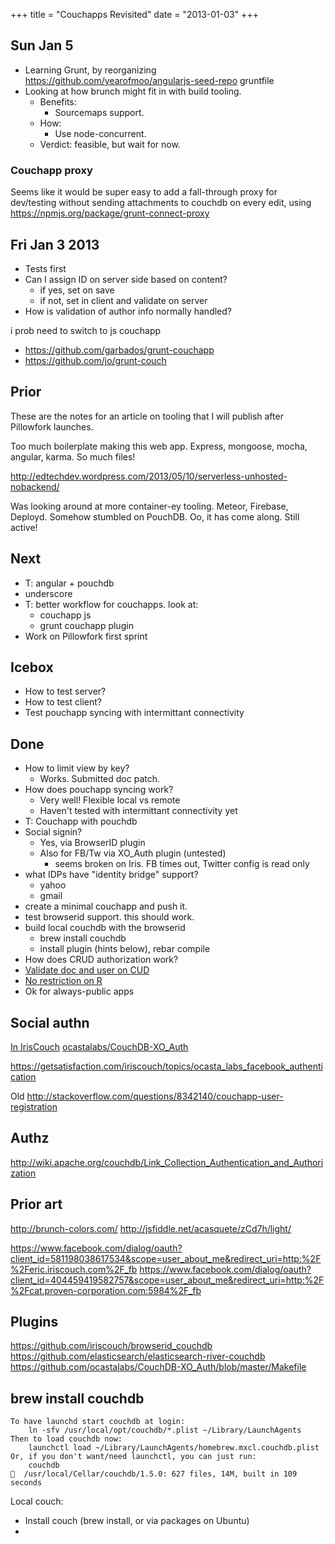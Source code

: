 +++
title = "Couchapps Revisited"
date = "2013-01-03"
+++

## Sun Jan 5

- Learning Grunt, by reorganizing <https://github.com/yearofmoo/angularjs-seed-repo> gruntfile
- Looking at how brunch might fit in with build tooling.
  - Benefits:
    - Sourcemaps support.
  - How:
    - Use node-concurrent.
  - Verdict: feasible, but wait for now.

### Couchapp proxy

Seems like it would be super easy to add a fall-through proxy for dev/testing without sending attachments to couchdb on every edit, using <https://npmjs.org/package/grunt-connect-proxy>

## Fri Jan 3 2013

- Tests first
- Can I assign ID on server side based on content?
  - if yes, set on save
  - if not, set in client and validate on server
- How is validation of author info normally handled?

i prob need to switch to js couchapp
 - https://github.com/garbados/grunt-couchapp
 - https://github.com/jo/grunt-couch

## Prior

These are the notes for an article on tooling that I will publish after Pillowfork launches.

Too much boilerplate making this web app. Express, mongoose, mocha, angular, karma. So much files!

http://edtechdev.wordpress.com/2013/05/10/serverless-unhosted-nobackend/

Was looking around at more container-ey tooling. Meteor, Firebase, Deployd. Somehow stumbled on PouchDB. Oo, it has come along. Still active!

## Next

- T: angular + pouchdb
- underscore
- T: better workflow for couchapps. look at:
  - couchapp js
  - grunt couchapp plugin
- Work on Pillowfork first sprint

## Icebox

- How to test server?
- How to test client? 
- Test pouchapp syncing with intermittant connectivity

## Done

- How to limit view by key?
  - Works. Submitted doc patch.
- How does pouchapp syncing work? 
  - Very well! Flexible local vs remote
  - Haven't tested with intermittant connectivity yet
- T: Couchapp with pouchdb
- Social signin?
  - Yes, via BrowserID plugin
  - Also for FB/Tw via XO_Auth plugin (untested)
    - seems broken on Iris. FB times out, Twitter config is read only
- what IDPs have "identity bridge" support?
  - yahoo
  - gmail
- create a minimal couchapp and push it.
- test browserid support. this should work.
- build local couchdb with the browserid
  - brew install couchdb
  - install plugin (hints below), rebar compile
 - How does CRUD authorization work?
  - [Validate doc and user on CUD](http://wiki.apache.org/couchdb/Document_Update_Validation)
  - [No restriction on R](http://mail-archives.apache.org/mod_mbox/couchdb-dev/201010.mbox/%3CC4B01815-5A28-4E5F-975D-70344B7570EC@apache.org%3E)
  - Ok for always-public apps

## Social authn

[In IrisCouch](http://mail-archives.apache.org/mod_mbox/couchdb-user/201203.mbox/%3CCADR1q3AU7aTn08rkJpmgjs0qK1BK5QjDkPxDfe0-JH2xBMaeYQ@mail.gmail.com%3E)
[ocastalabs/CouchDB-XO_Auth](https://github.com/ocastalabs/CouchDB-XO_Auth)

<https://getsatisfaction.com/iriscouch/topics/ocasta_labs_facebook_authentication>

Old http://stackoverflow.com/questions/8342140/couchapp-user-registration

## Authz

<http://wiki.apache.org/couchdb/Link_Collection_Authentication_and_Authorization>

## Prior art

http://brunch-colors.com/
http://jsfiddle.net/acasquete/zCd7h/light/

https://www.facebook.com/dialog/oauth?client_id=581198038617534&scope=user_about_me&redirect_uri=http:%2F%2Feric.iriscouch.com%2F_fb
https://www.facebook.com/dialog/oauth?client_id=404459419582757&scope=user_about_me&redirect_uri=http:%2F%2Fcat.proven-corporation.com:5984%2F_fb


## Plugins

https://github.com/iriscouch/browserid_couchdb
https://github.com/elasticsearch/elasticsearch-river-couchdb
https://github.com/ocastalabs/CouchDB-XO_Auth/blob/master/Makefile

## brew install couchdb

```
To have launchd start couchdb at login:
    ln -sfv /usr/local/opt/couchdb/*.plist ~/Library/LaunchAgents
Then to load couchdb now:
    launchctl load ~/Library/LaunchAgents/homebrew.mxcl.couchdb.plist
Or, if you don't want/need launchctl, you can just run:
    couchdb
🍺  /usr/local/Cellar/couchdb/1.5.0: 627 files, 14M, built in 109 seconds
```


Local couch:

 - Install couch (brew install, or via packages on Ubuntu)
 - 